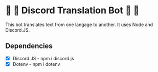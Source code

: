 # 🚀 🎉 Discord Translation Bot 🚀 🎉 

This bot translates text from one langage to another. It uses Node and Discord.JS.


## Dependencies
- [x] Discord.JS - npm i discord.js
- [x] Dotenv - npm i dotenv
